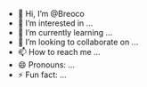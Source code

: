 - 👋 Hi, I’m @Breoco
- 👀 I’m interested in ...
- 🌱 I’m currently learning ...
- 💞️ I’m looking to collaborate on ...
- 📫 How to reach me ...
- 😄 Pronouns: ...
- ⚡ Fun fact: ...

<!---
Breoco/Breoco is a ✨ special ✨ repository because its `README.md` (this file) appears on your GitHub profile.
You can click the Preview link to take a look at your changes.
--->
